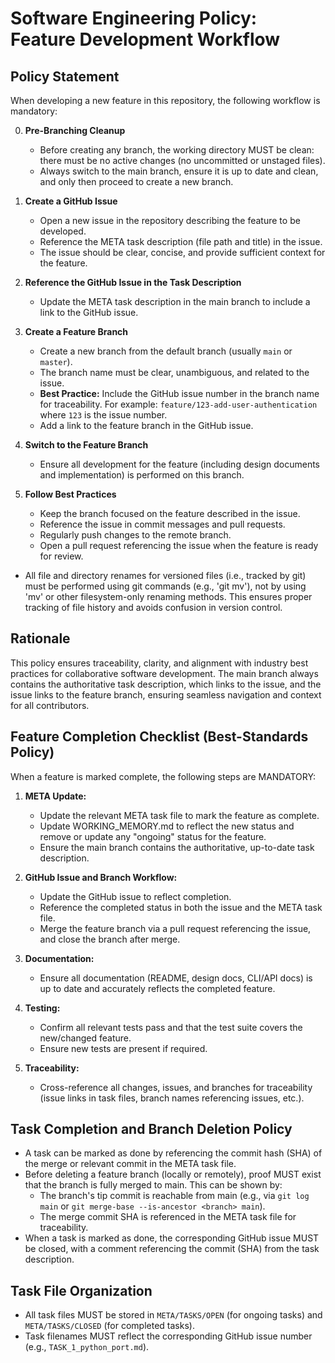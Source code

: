 # Software Engineering Policy: Feature Development Workflow

## Policy Statement

When developing a new feature in this repository, the following workflow is mandatory:

0. **Pre-Branching Cleanup**

   - Before creating any branch, the working directory MUST be clean: there must be no active changes (no uncommitted or unstaged files).
   - Always switch to the main branch, ensure it is up to date and clean, and only then proceed to create a new branch.

1. **Create a GitHub Issue**

   - Open a new issue in the repository describing the feature to be developed.
   - Reference the META task description (file path and title) in the issue.
   - The issue should be clear, concise, and provide sufficient context for the feature.

2. **Reference the GitHub Issue in the Task Description**

   - Update the META task description in the main branch to include a link to the GitHub issue.

3. **Create a Feature Branch**

   - Create a new branch from the default branch (usually `main` or `master`).
   - The branch name must be clear, unambiguous, and related to the issue.
   - **Best Practice:** Include the GitHub issue number in the branch name for traceability. For example: `feature/123-add-user-authentication` where `123` is the issue number.
   - Add a link to the feature branch in the GitHub issue.

4. **Switch to the Feature Branch**

   - Ensure all development for the feature (including design documents and implementation) is performed on this branch.

5. **Follow Best Practices**
   - Keep the branch focused on the feature described in the issue.
   - Reference the issue in commit messages and pull requests.
   - Regularly push changes to the remote branch.
   - Open a pull request referencing the issue when the feature is ready for review.

- All file and directory renames for versioned files (i.e., tracked by git) must be performed using git commands (e.g., 'git mv'), not by using 'mv' or other filesystem-only renaming methods. This ensures proper tracking of file history and avoids confusion in version control.

## Rationale

This policy ensures traceability, clarity, and alignment with industry best practices for collaborative software development. The main branch always contains the authoritative task description, which links to the issue, and the issue links to the feature branch, ensuring seamless navigation and context for all contributors.

## Feature Completion Checklist (Best-Standards Policy)

When a feature is marked complete, the following steps are MANDATORY:

1. **META Update:**

   - Update the relevant META task file to mark the feature as complete.
   - Update WORKING_MEMORY.md to reflect the new status and remove or update any "ongoing" status for the feature.
   - Ensure the main branch contains the authoritative, up-to-date task description.

2. **GitHub Issue and Branch Workflow:**

   - Update the GitHub issue to reflect completion.
   - Reference the completed status in both the issue and the META task file.
   - Merge the feature branch via a pull request referencing the issue, and close the branch after merge.

3. **Documentation:**

   - Ensure all documentation (README, design docs, CLI/API docs) is up to date and accurately reflects the completed feature.

4. **Testing:**

   - Confirm all relevant tests pass and that the test suite covers the new/changed feature.
   - Ensure new tests are present if required.

5. **Traceability:**
   - Cross-reference all changes, issues, and branches for traceability (issue links in task files, branch names referencing issues, etc.).

## Task Completion and Branch Deletion Policy

- A task can be marked as done by referencing the commit hash (SHA) of the merge or relevant commit in the META task file.
- Before deleting a feature branch (locally or remotely), proof MUST exist that the branch is fully merged to main. This can be shown by:
  - The branch's tip commit is reachable from main (e.g., via `git log main` or `git merge-base --is-ancestor <branch> main`).
  - The merge commit SHA is referenced in the META task file for traceability.
- When a task is marked as done, the corresponding GitHub issue MUST be closed, with a comment referencing the commit (SHA) from the task description.

## Task File Organization

- All task files MUST be stored in `META/TASKS/OPEN` (for ongoing tasks) and `META/TASKS/CLOSED` (for completed tasks).
- Task filenames MUST reflect the corresponding GitHub issue number (e.g., `TASK_1_python_port.md`).
